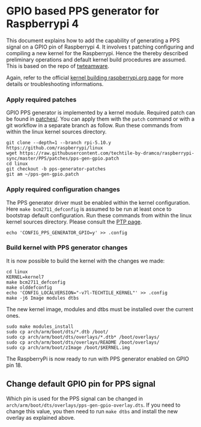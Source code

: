 # GPIO based PPS generator for Raspberrypi 4

This document explains how to add the capability of generating a PPS signal on
a GPIO pin of Raspberrypi 4. It involves t patching configuring and compiling a new kernel
for the Raspberrypi. Hence the thereby described preliminary operations and
default kernel build procedures are assumed. This is based on the repo of [twteamware](https://github.com/twteamware/raspberrypi-ptp).

Again, refer to the official [kernel building raspberrypi.org
page](https://www.raspberrypi.org/documentation/linux/kernel/building.md) for
more details or troubleshooting informations.

### Apply required patches

GPIO PPS generator is implemented by a kernel module. Required patch can be
found in [patches/](patches/).  You can apply them with the `patch` command or
with a git workflow in a separate branch as follow. Run these commands from
within the linux kernel sources directory.

```
git clone --depth=1 --branch rpi-5.10.y https://github.com/raspberrypi/linux
wget https://raw.githubusercontent.com/techtile-by-dramco/raspberrypi-sync/master/PPS/patches/pps-gen-gpio.patch
cd linux
git checkout -b pps-generator-patches
git am ~/pps-gen-gpio.patch
```

### Apply required configuration changes

The PPS generator driver must be enabled within the kernel configuration.  Here
`make bcm2711_defconfig` is assumed to be run at least once to bootstrap
default configuration. Run these commands from within the linux kernel sources
directory. Please consult the [PTP page](https://github.com/techtile-by-dramco/raspberrypi-sync/PTP).

```
echo 'CONFIG_PPS_GENERATOR_GPIO=y' >> .config
```

### Build kernel with PPS generator changes

It is now possible to build the kernel with the changes we made:

```
cd linux
KERNEL=kernel7
make bcm2711_defconfig
make olddefconfig
echo 'CONFIG_LOCALVERSION="-v7l-TECHTILE_KERNEL"' >> .config
make -j6 Image modules dtbs
```

The new kernel image, modules and dtbs must be installed over the current ones.

```
sudo make modules_install
sudo cp arch/arm/boot/dts/*.dtb /boot/
sudo cp arch/arm/boot/dts/overlays/*.dtb* /boot/overlays/
sudo cp arch/arm/boot/dts/overlays/README /boot/overlays/
sudo cp arch/arm/boot/zImage /boot/$KERNEL.img
```

The RaspberryPi is now ready to run with PPS generator enabled on GPIO pin 18.

## Change default GPIO pin for PPS signal

Which pin is used for the PPS signal can be changed in
`arch/arm/boot/dts/overlays/pps-gen-gpio-overlay.dts`. If you need to change
this value, you then need to run `make dtbs` and install the new overlay as
explained above.
